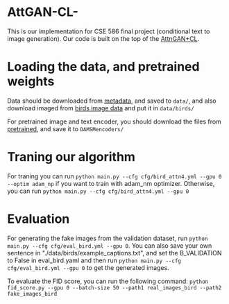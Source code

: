 # AttGAN-CL-

This is our implementation for CSE 586 final project (conditional text to image generation). Our code is built on the top of the [AttnGAN+CL](https://github.com/huiyegit/T2I_CL). 

# Loading the data, and pretrained weights
Data should be downloaded from [metadata](https://drive.google.com/open?id=1O_LtUP9sch09QH3s_EBAgLEctBQ5JBSJ), and saved to `data/`, and also download imaged from [birds image data](https://www.kaggle.com/datasets/veeralakrishna/200-bird-species-with-11788-images) and put it in `data/birds/`

For pretrained image and text encoder, you should download the files from [pretrained](https://drive.google.com/file/d/15w_mKV7UzmC3jMqplKyMawUEEJaJozTZ/view?usp=sharing), and save it to `DAMSMencoders/`

# Traning our algorithm
For traning you can run `python main.py --cfg cfg/bird_attn4.yml --gpu 0 --optim adam_np` if you want to train with adam_nm optimizer. Otherwise, you can run `python main.py --cfg cfg/bird_attn4.yml --gpu 0` 

# Evaluation

For generating the fake images from the validation dataset, run `python main.py --cfg cfg/eval_bird.yml --gpu 0`. You can also save your own sentence in "./data/birds/example_captions.txt", and set the B_VALIDATION to False in eval_bird.yaml and then run `python main.py --cfg cfg/eval_bird.yml --gpu 0` to get the generated images. 

To evaluate the FID score, you can run the following command: 
`python fid_score.py --gpu 0 --batch-size 50 --path1 real_images_bird --path2 fake_images_bird`
